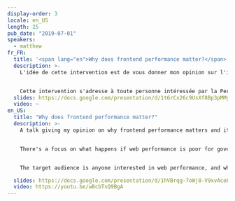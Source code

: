 ```yaml
---
display-order: 3
locale: en_US
length: 25
pub_date: "2019-07-01"
speakers:
  - matthew
fr_FR:
  title: '<span lang="en">Why does frontend performance matter?</span>'
  description: >-
    L'idée de cette intervention est de vous donner mon opinion sur l'importance de la Performance Web et son énorme impact sur les utilisateurs·ices de services gouvernementaux. Je me concentrerai sur le site Web du Gouvernement du Royaume-Uni (<a href="https://www.gov.uk/" target="_blank" rel="nofollow">GOV.UK</a>). Je présenterai d'abord un historique du Service Numérique Gouvernemental et de <a href="https://www.gov.uk/" target="_blank" rel="nofollow">GOV.UK</a> avant de m'intéresser à qui sont les utilisateurs·ices et les connexions / appareils qu'iels utilisent. L'accent sera mis sur ce qui se passe quand la performance web d'un site gouvernemental de ce type est médiocre et l'impact que cela peut avoir sur les personnes qui dépendent des services essentiels que ces sites proposent. Nous aborderons ce que nous avons fait, ce que nous faisons et de ce que nous planifions pour l'avenir en ce qui concerne la Performance Web, pour l'ensemble des sites du gouvernement.


    Cette intervention s'adresse à toute personne intéressée par la Performance Web, qui aimerait connaître le point de vue du Gouvernement à ce sujet. C'est un secteur où il n'y a pas de concurrence et où si un·e utilisateur·ice ne peut pas trouver rapidement et facilement l'information dont iel a besoin, il n'y a pas d'alternative.
  slides: https://docs.google.com/presentation/d/1t6rCx26c9UsXf8Bp3pMMy3f0iAEm3L885vgO_XnmtAg/edit#slide=id.g57858d1abe_0_0
  video: ~
en_US:
  title: "Why does frontend performance matter?"
  description: >-
    A talk giving my opinion on why frontend performance matters and it's huge impact on users from the perspective of government services. The talk focuses on the UK central government's website, <a href="https://www.gov.uk/" target="_blank" rel="nofollow">GOV.UK</a>. It contains details on the history of Government Digital Service and <a href="https://www.gov.uk/" target="_blank" rel="nofollow">GOV.UK</a>, who our users are and the devices that they use. 


    There's a focus on what happens if web performance is poor for government services and what this means for users who rely on them. It also covers what we've done in the past, are currently doing and our plans for the future of frontend web performance across government.


    The target audience is anyone interested in web performance, and who would like a government perspective on the subject. It's a sector where there is no competition. If a user can't find the information they need quickly and easily, there really are no alternative.

  slides: https://docs.google.com/presentation/d/1hVBrqg-7oWj8-V9xvAcoEMtmRsZefNySxEGW7fAkWzw/edit
  video: https://youtu.be/wBcbTsQ9BgA
---
```

